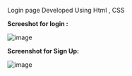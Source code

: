 
Login page Developed Using Html , CSS 

**Screeshot for login :**

![image](https://github.com/MeetChauhan03/Login-page/assets/99242018/2f508bfa-9135-4781-89ac-dd7d8edbd673)

**Screenshot for Sign Up:**

![image](https://github.com/MeetChauhan03/Login-page/assets/99242018/8a7b8aad-7b29-40f4-9e07-840512cf7a6f)
